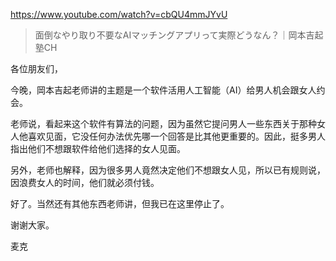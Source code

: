 https://www.youtube.com/watch?v=cbQU4mmJYvU

> 面倒なやり取り不要なAIマッチングアプリって実際どうなん？｜岡本吉起塾CH

各位朋友们，

今晚，岡本吉起老师讲的主题是一个软件活用人工智能（AI）给男人机会跟女人约会。

老师说，看起来这个软件有算法的问题，因为虽然它提问男人一些东西关于那种女人他喜欢见面，它没任何办法优先哪一个回答是比其他更重要的。因此，挺多男人指出他们不想跟软件给他们选择的女人见面。

另外，老师也解释，因为很多男人竟然决定他们不想跟女人见，所以已有规则说，因浪费女人的时间，他们就必须付钱。

好了。当然还有其他东西老师讲，但我已在这里停止了。

谢谢大家。

麦克
